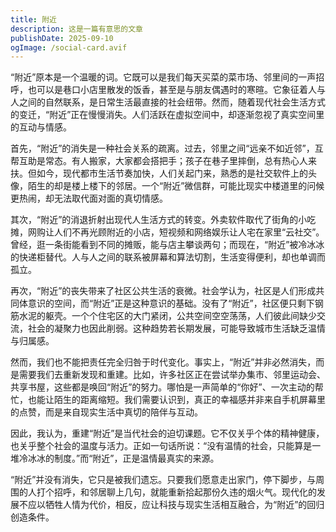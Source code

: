 ```yaml
---
title: 附近
description: 这是一篇有意思的文章
publishDate: 2025-09-10
ogImage: /social-card.avif
---
```


“附近”原本是一个温暖的词。它既可以是我们每天买菜的菜市场、邻里间的一声招呼，也可以是巷口小店里散发的饭香，甚至是与朋友偶遇时的寒暄。它象征着人与人之间的自然联系，是日常生活最直接的社会纽带。然而，随着现代社会生活方式的变迁，“附近”正在慢慢消失。人们活跃在虚拟空间中，却逐渐忽视了真实空间里的互动与情感。




首先，“附近”的消失是一种社会关系的疏离。过去，邻里之间“远亲不如近邻”，互帮互助是常态。有人搬家，大家都会搭把手；孩子在巷子里摔倒，总有热心人来扶。但如今，现代都市生活节奏加快，人们关起门来，熟悉的是社交软件上的头像，陌生的却是楼上楼下的邻居。一个“附近”微信群，可能比现实中楼道里的问候更热闹，却无法取代面对面的真切情感。




其次，“附近”的消退折射出现代人生活方式的转变。外卖软件取代了街角的小吃摊，网购让人们不再光顾附近的小店，短视频和网络娱乐让人宅在家里“云社交”。曾经，逛一条街能看到不同的摊贩，能与店主攀谈两句；而现在，“附近”被冷冰冰的快递柜替代。人与人之间的联系被屏幕和算法切割，生活变得便利，却也单调而孤立。




再次，“附近”的丧失带来了社区公共生活的衰微。社会学认为，社区是人们形成共同体意识的空间，而“附近”正是这种意识的基础。没有了“附近”，社区便只剩下钢筋水泥的躯壳。一个个住宅区的大门紧闭，公共空间空空荡荡，人们彼此间缺少交流，社会的凝聚力也因此削弱。这种趋势若长期发展，可能导致城市生活缺乏温情与归属感。




然而，我们也不能把责任完全归咎于时代变化。事实上，“附近”并非必然消失，而是需要我们去重新发现和重建。比如，许多社区正在尝试举办集市、邻里运动会、共享书屋，这些都是唤回“附近”的努力。哪怕是一声简单的“你好”、一次主动的帮忙，也能让陌生的距离缩短。我们需要认识到，真正的幸福感并非来自手机屏幕里的点赞，而是来自现实生活中真切的陪伴与互动。




因此，我认为，重建“附近”是当代社会的迫切课题。它不仅关乎个体的精神健康，也关乎整个社会的温度与活力。正如一句话所说：“没有温情的社会，只能算是一堆冷冰冰的制度。”而“附近”，正是温情最真实的来源。




“附近”并没有消失，它只是被我们遗忘。只要我们愿意走出家门，停下脚步，与周围的人打个招呼，和邻居聊上几句，就能重新拾起那份久违的烟火气。现代化的发展不应以牺牲人情为代价，相反，应让科技与现实生活相互融合，为“附近”的回归创造条件。
